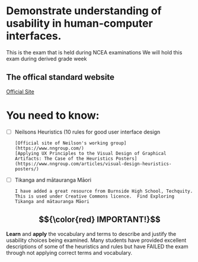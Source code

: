 
# Demonstrate understanding of usability in human-computer interfaces.

This is the exam that is held during NCEA examinations
We will hold this exam during derived grade week

## The offical standard website 
[Official Site](https://ncea.education.govt.nz/technology/digital-technologies/1/3?view=standard)


# You need to know:
- [ ] Neilsons Heuristics (10 rules for good user interface design
      
      [Official site of Neilson's working group](https://www.nngroup.com/)
      [Applying UX Principles to the Visual Design of Graphical Artifacts: The Case of the Heuristics Posters](https://www.nngroup.com/articles/visual-design-heuristics-posters/)

- [ ] Tikanga and mātauranga Māori
      
      I have added a great resource from Burnside High School, Techquity.  This is used under Creative Commons licence.  Find Exploring Tikanga and mātauranga Māori



## $${\color{red} IMPORTANT!}$$

**Learn** and **apply** the vocabulary and terms to describe and justify the usability choices being examined.  Many students have provided
excellent descriptions of some of the heuristics and rules but have FAILED the exam through not applying correct terms and vocabulary.
